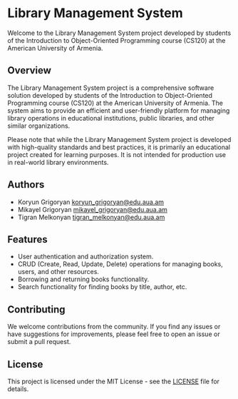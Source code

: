 # Library Management System

Welcome to the Library Management System project developed by students of the Introduction to Object-Oriented Programming course (CS120) at the American University of Armenia.

## Overview
The Library Management System project is a comprehensive software solution developed by students of the Introduction to Object-Oriented Programming course (CS120) at the American University of Armenia. The system aims to provide an efficient and user-friendly platform for managing library operations in educational institutions, public libraries, and other similar organizations.

Please note that while the Library Management System project is developed with high-quality standards and best practices, it is primarily an educational project created for learning purposes. It is not intended for production use in real-world library environments.

## Authors
- Koryun Grigoryan <koryun_grigoryan@edu.aua.am>
- Mikayel Grigoryan <mikayel_grigoryan@edu.aua.am>
- Tigran Melkonyan <tigran_melkonyan@edu.aua.am>

## Features
- User authentication and authorization system.
- CRUD (Create, Read, Update, Delete) operations for managing books, users, and other resources.
- Borrowing and returning books functionality.
- Search functionality for finding books by title, author, etc.

<!-- ## Getting Started
To run the application, follow these steps:
1. Clone the repository to your local machine.
2. Open the project in your preferred IDE (Integrated Development Environment).
3. Build and run the project.
4. Follow the instructions provided by the CLI to navigate through the system and perform various tasks.
-->

## Contributing
We welcome contributions from the community. If you find any issues or have suggestions for improvements, please feel free to open an issue or submit a pull request.

## License
This project is licensed under the MIT License - see the [LICENSE](LICENSE) file for details.
